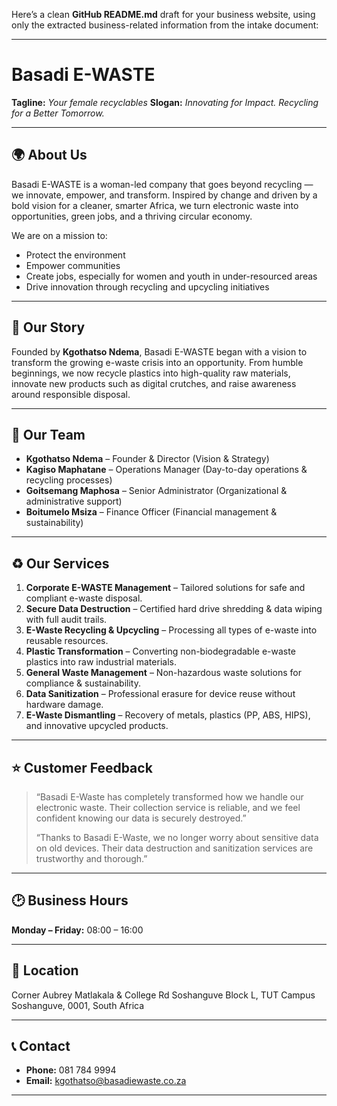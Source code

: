 Here’s a clean **GitHub README.md** draft for your business website, using only the extracted business-related information from the intake document:

---

# Basadi E-WASTE

**Tagline:** *Your female recyclables*
**Slogan:** *Innovating for Impact. Recycling for a Better Tomorrow.*

---

## 🌍 About Us

Basadi E-WASTE is a woman-led company that goes beyond recycling — we innovate, empower, and transform. Inspired by change and driven by a bold vision for a cleaner, smarter Africa, we turn electronic waste into opportunities, green jobs, and a thriving circular economy.

We are on a mission to:

* Protect the environment
* Empower communities
* Create jobs, especially for women and youth in under-resourced areas
* Drive innovation through recycling and upcycling initiatives

---

## 📖 Our Story

Founded by **Kgothatso Ndema**, Basadi E-WASTE began with a vision to transform the growing e-waste crisis into an opportunity. From humble beginnings, we now recycle plastics into high-quality raw materials, innovate new products such as digital crutches, and raise awareness around responsible disposal.

---

## 👥 Our Team

* **Kgothatso Ndema** – Founder & Director (Vision & Strategy)
* **Kagiso Maphatane** – Operations Manager (Day-to-day operations & recycling processes)
* **Goitsemang Maphosa** – Senior Administrator (Organizational & administrative support)
* **Boitumelo Msiza** – Finance Officer (Financial management & sustainability)

---

## ♻️ Our Services

1. **Corporate E-WASTE Management** – Tailored solutions for safe and compliant e-waste disposal.
2. **Secure Data Destruction** – Certified hard drive shredding & data wiping with full audit trails.
3. **E-Waste Recycling & Upcycling** – Processing all types of e-waste into reusable resources.
4. **Plastic Transformation** – Converting non-biodegradable e-waste plastics into raw industrial materials.
5. **General Waste Management** – Non-hazardous waste solutions for compliance & sustainability.
6. **Data Sanitization** – Professional erasure for device reuse without hardware damage.
7. **E-Waste Dismantling** – Recovery of metals, plastics (PP, ABS, HIPS), and innovative upcycled products.

---

## ⭐ Customer Feedback

> “Basadi E-Waste has completely transformed how we handle our electronic waste. Their collection service is reliable, and we feel confident knowing our data is securely destroyed.”
>
> “Thanks to Basadi E-Waste, we no longer worry about sensitive data on old devices. Their data destruction and sanitization services are trustworthy and thorough.”

---

## 🕑 Business Hours

**Monday – Friday:** 08:00 – 16:00

---

## 📍 Location

Corner Aubrey Matlakala & College Rd
Soshanguve Block L, TUT Campus
Soshanguve, 0001, South Africa

---

## 📞 Contact

* **Phone:** 081 784 9994
* **Email:** [kgothatso@basadiewaste.co.za](mailto:kgothatso@basadiewaste.co.za)

---
